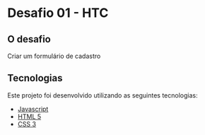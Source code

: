 # Desafio 01 - HTC

## O desafio

Criar um formulário de cadastro

## Tecnologias

Este projeto foi desenvolvido utilizando as seguintes tecnologias:

- [Javascript]()
- [HTML 5]()
- [CSS 3]()
